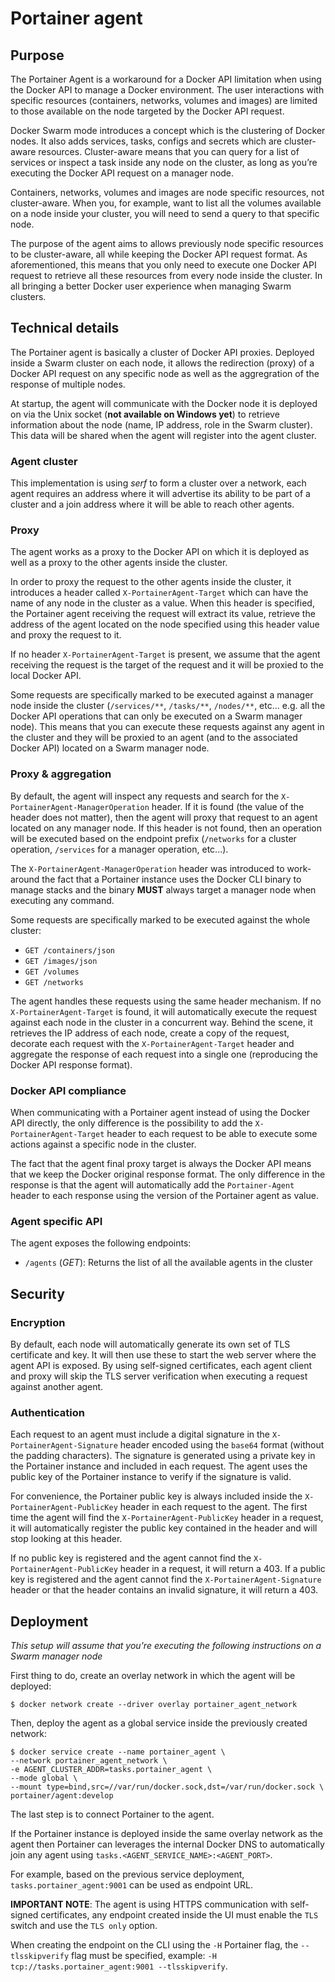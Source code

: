 # Portainer agent

## Purpose

The Portainer Agent is a workaround for a Docker API limitation when using the Docker API to manage a Docker environment. The user interactions with specific resources (containers, networks, volumes and images) are limited to those available on the node targeted by the Docker API request.

Docker Swarm mode introduces a concept which is the clustering of Docker nodes. It also adds services, tasks, configs and secrets which are cluster-aware resources. Cluster-aware means that you can query for a list of services or inspect a task inside any node on the cluster, as long as you’re executing the Docker API request on a manager node.

Containers, networks, volumes and images are node specific resources, not cluster-aware. When you, for example, want to list all the volumes available on a node inside your cluster, you will need to send a query to that specific node.

The purpose of the agent aims to allows previously node specific resources to be cluster-aware, all while keeping the Docker API request format. As aforementioned, this means that you only need to execute one Docker API request to retrieve all these resources from every node inside the cluster. In all bringing a better Docker user experience when managing Swarm clusters.

## Technical details

The Portainer agent is basically a cluster of Docker API proxies. Deployed inside a Swarm cluster on each node, it allows the
redirection (proxy) of a Docker API request on any specific node as well as the aggregration of the response of multiple nodes.

At startup, the agent will communicate with the Docker node it is deployed on via the Unix socket (**not available on Windows yet**) to retrieve information about the node (name, IP address, role in the Swarm cluster). This data will be shared when the agent will register into the agent cluster.

### Agent cluster

This implementation is using *serf* to form a cluster over a network, each agent requires an address where it will advertise its
ability to be part of a cluster and a join address where it will be able to reach other agents.

### Proxy

The agent works as a proxy to the Docker API on which it is deployed as well as a proxy to the other agents inside the cluster.

In order to proxy the request to the other agents inside the cluster, it introduces a header called `X-PortainerAgent-Target` which can have
the name of any node in the cluster as a value. When this header is specified, the Portainer agent receiving the request will extract its value, retrieve the address of the agent located on the node specified using this header value and proxy the request to it.

If no header `X-PortainerAgent-Target` is present, we assume that the agent receiving the request is the target of the request and it will
be proxied to the local Docker API.

Some requests are specifically marked to be executed against a manager node inside the cluster (`/services/**`, `/tasks/**`, `/nodes/**`, etc... e.g. all the Docker API operations that can only be executed on a Swarm manager node). This means that you can execute these requests
against any agent in the cluster and they will be proxied to an agent (and to the associated Docker API) located on a Swarm manager node.

### Proxy & aggregation

By default, the agent will inspect any requests and search for the `X-PortainerAgent-ManagerOperation` header. If it is found (the value of the header does not matter),
then the agent will proxy that request to an agent located on any manager node. If this header is not found, then an operation will be executed based on the endpoint prefix (`/networks` for a cluster operation, `/services` for a manager operation, etc...).

The `X-PortainerAgent-ManagerOperation` header was introduced to work-around the fact that a Portainer instance uses the Docker CLI binary to manage stacks and the binary
**MUST** always target a manager node when executing any command.

Some requests are specifically marked to be executed against the whole cluster:

* `GET /containers/json`
* `GET /images/json`
* `GET /volumes`
* `GET /networks`

The agent handles these requests using the same header mechanism. If no `X-PortainerAgent-Target` is found, it will automatically execute
the request against each node in the cluster in a concurrent way. Behind the scene, it retrieves the IP address of each node, create a copy of the request, decorate each request with the `X-PortainerAgent-Target` header and aggregate the response of each request into a single one (reproducing the Docker API response format).


### Docker API compliance

When communicating with a Portainer agent instead of using the Docker API directly, the only difference is the possibility to add the `X-PortainerAgent-Target` header to each request to be able to execute some actions against a specific node in the cluster.

The fact that the agent final proxy target is always the Docker API means that we keep the Docker original response format. The only difference in the response is that the agent will automatically add the `Portainer-Agent` header to each response using the version of the Portainer agent as value.

### Agent specific API

The agent exposes the following endpoints:

* `/agents` (*GET*): Returns the list of all the available agents in the cluster

## Security

### Encryption

By default, each node will automatically generate its own set of TLS certificate and key. It will then use these to start the web
server where the agent API is exposed. By using self-signed certificates, each agent client and proxy will skip the TLS server verification when executing a request against another agent.

### Authentication

Each request to an agent must include a digital signature in the `X-PortainerAgent-Signature` header encoded using the `base64` format (without the padding characters). The signature is generated using a private key in the Portainer instance and included in each request. The agent uses the public key of the Portainer instance to verify if the signature is valid.

For convenience, the Portainer public key is always included inside the `X-PortainerAgent-PublicKey` header in each request to the agent. The first time the agent will
find the `X-PortainerAgent-PublicKey` header in a request, it will automatically register the public key contained in the header and will stop looking at this header.

If no public key is registered and the agent cannot find the `X-PortainerAgent-PublicKey` header in a request, it will return a 403. If a public key is registered and
the agent cannot find the `X-PortainerAgent-Signature` header or that the header contains an invalid signature, it will return a 403.

## Deployment

*This setup will assume that you're executing the following instructions on a Swarm manager node*

First thing to do, create an overlay network in which the agent will be deployed:

```
$ docker network create --driver overlay portainer_agent_network
```

Then, deploy the agent as a global service inside the previously created network:

```
$ docker service create --name portainer_agent \
--network portainer_agent_network \
-e AGENT_CLUSTER_ADDR=tasks.portainer_agent \
--mode global \
--mount type=bind,src=//var/run/docker.sock,dst=/var/run/docker.sock \
portainer/agent:develop
```

The last step is to connect Portainer to the agent.

If the Portainer instance is deployed inside the same overlay network as the agent then
Portainer can leverages the internal Docker DNS to automatically join any agent using `tasks.<AGENT_SERVICE_NAME>:<AGENT_PORT>`.

For example, based on the previous service deployment, `tasks.portainer_agent:9001` can be used as endpoint URL.

**IMPORTANT NOTE**: The agent is using HTTPS communication with self-signed certificates, any endpoint created inside the UI must
enable the `TLS` switch and use the `TLS only` option.

When creating the endpoint on the CLI using the `-H` Portainer flag, the `--tlsskipverify` flag must be specified, example: `-H tcp://tasks.portainer_agent:9001 --tlsskipverify`.
